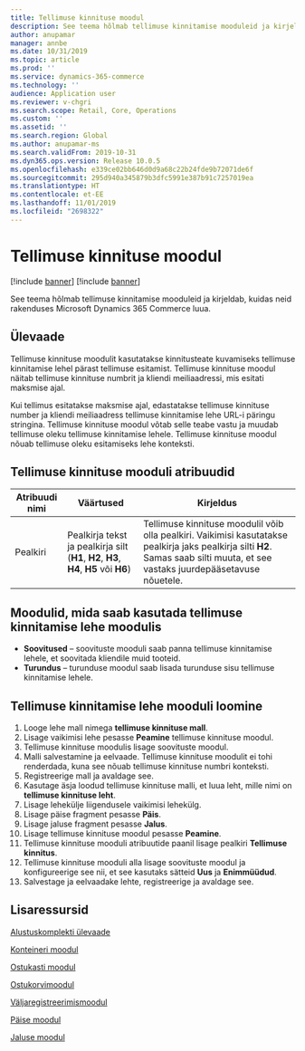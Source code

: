 ```yaml
---
title: Tellimuse kinnituse moodul
description: See teema hõlmab tellimuse kinnitamise mooduleid ja kirjeldab, kuidas neid rakenduses Microsoft Dynamics 365 Commerce luua.
author: anupamar
manager: annbe
ms.date: 10/31/2019
ms.topic: article
ms.prod: ''
ms.service: dynamics-365-commerce
ms.technology: ''
audience: Application user
ms.reviewer: v-chgri
ms.search.scope: Retail, Core, Operations
ms.custom: ''
ms.assetid: ''
ms.search.region: Global
ms.author: anupamar-ms
ms.search.validFrom: 2019-10-31
ms.dyn365.ops.version: Release 10.0.5
ms.openlocfilehash: e339ce02bb646d0d9a68c22b24fde9b72071de6f
ms.sourcegitcommit: 295d940a345879b3dfc5991e387b91c7257019ea
ms.translationtype: HT
ms.contentlocale: et-EE
ms.lasthandoff: 11/01/2019
ms.locfileid: "2698322"
---
```

# <a name="order-confirmation-module"></a>Tellimuse kinnituse moodul

[!include [banner](includes/preview-banner.md)]
[!include [banner](includes/banner.md)]

See teema hõlmab tellimuse kinnitamise mooduleid ja kirjeldab, kuidas neid rakenduses Microsoft Dynamics 365 Commerce luua.

## <a name="overview"></a>Ülevaade

Tellimuse kinnituse moodulit kasutatakse kinnitusteate kuvamiseks tellimuse kinnitamise lehel pärast tellimuse esitamist. Tellimuse kinnituse moodul näitab tellimuse kinnituse numbrit ja kliendi meiliaadressi, mis esitati maksmise ajal.

Kui tellimus esitatakse maksmise ajal, edastatakse tellimuse kinnituse number ja kliendi meiliaadress tellimuse kinnitamise lehe URL-i päringu stringina. Tellimuse kinnituse moodul võtab selle teabe vastu ja muudab tellimuse oleku tellimuse kinnitamise lehele. Tellimuse kinnituse moodul nõuab tellimuse oleku esitamiseks lehe konteksti.

## <a name="order-confirmation-module-properties"></a>Tellimuse kinnituse mooduli atribuudid

| Atribuudi nimi | Väärtused | Kirjeldus |
|---------------|--------|-------------|
| Pealkiri       | Pealkirja tekst ja pealkirja silt (**H1**, **H2**, **H3**, **H4**, **H5** või **H6**) | Tellimuse kinnituse moodulil võib olla pealkiri. Vaikimisi kasutatakse pealkirja jaks pealkirja silti **H2**. Samas saab silti muuta, et see vastaks juurdepääsetavuse nõuetele. |

## <a name="modules-that-can-be-used-in-an-order-confirmation-page-module"></a>Moodulid, mida saab kasutada tellimuse kinnitamise lehe moodulis 

- **Soovitused** – soovituste mooduli saab panna tellimuse kinnitamise lehele, et soovitada kliendile muid tooteid.
- **Turundus** – turunduse moodul saab lisada turunduse sisu tellimuse kinnitamise lehele.

## <a name="create-an-order-confirmation-page-module"></a>Tellimuse kinnitamise lehe mooduli loomine

1. Looge lehe mall nimega **tellimuse kinnituse mall**.
1. Lisage vaikimisi lehe pesasse **Peamine** tellimuse kinnituse moodul.
1. Tellimuse kinnituse moodulis lisage soovituste moodul.
1. Malli salvestamine ja eelvaade. Tellimuse kinnituse moodulit ei tohi renderdada, kuna see nõuab tellimuse kinnituse numbri konteksti.
1. Registreerige mall ja avaldage see.
1. Kasutage äsja loodud tellimuse kinnituse malli, et luua leht, mille nimi on **tellimuse kinnituse leht**.
1. Lisage lehekülje liigendusele vaikimisi lehekülg.
1. Lisage päise fragment pesasse **Päis**.
1. Lisage jaluse fragment pesasse **Jalus**.
1. Lisage tellimuse kinnituse moodul pesasse **Peamine**.
1. Tellimuse kinnituse mooduli atribuutide paanil lisage pealkiri **Tellimuse kinnitus**.
1. Tellimuse kinnituse mooduli alla lisage soovituste moodul ja konfigureerige see nii, et see kasutaks sätteid **Uus** ja **Enimmüüdud**.
1. Salvestage ja eelvaadake lehte, registreerige ja avaldage see.

## <a name="additional-resources"></a>Lisaressursid

[Alustuskomplekti ülevaade](starter-kit-overview.md)

[Konteineri moodul](add-container-module.md)

[Ostukasti moodul](add-buy-box.md)

[Ostukorvimoodul](add-cart-module.md)

[Väljaregistreerimismoodul](add-checkout-module.md)

[Päise moodul](author-header-module.md)

[Jaluse moodul](author-footer-module.md)
